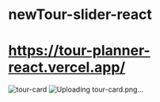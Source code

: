 # newTour-slider-react
# https://tour-planner-react.vercel.app/
![tour-card](https://github.com/Waliulislamnohan/newTour-slider-react/assets/69451541/1ca316d2-fdb7-4876-bccb-6298dce6e477)
![Uploading tour-card.png…]()
